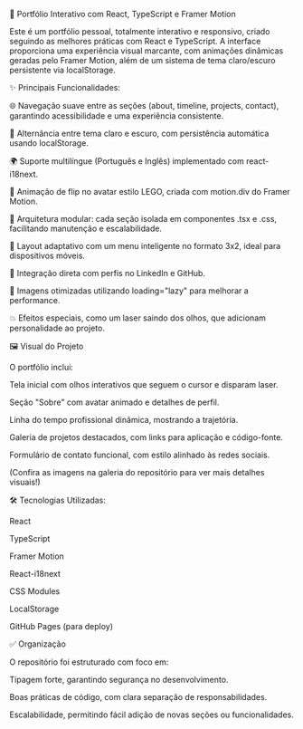 🚀 Portfólio Interativo com React, TypeScript e Framer Motion

Este é um portfólio pessoal, totalmente interativo e responsivo, criado seguindo as melhores práticas com React e TypeScript. A interface proporciona uma experiência visual marcante, com animações dinâmicas geradas pelo Framer Motion, além de um sistema de tema claro/escuro persistente via localStorage.

✨ Principais Funcionalidades:

🌐 Navegação suave entre as seções (about, timeline, projects, contact), garantindo acessibilidade e uma experiência consistente.

🎨 Alternância entre tema claro e escuro, com persistência automática usando localStorage.

🌍 Suporte multilíngue (Português e Inglês) implementado com react-i18next.

🔁 Animação de flip no avatar estilo LEGO, criada com motion.div do Framer Motion.

📁 Arquitetura modular: cada seção isolada em componentes .tsx e .css, facilitando manutenção e escalabilidade.

📌 Layout adaptativo com um menu inteligente no formato 3x2, ideal para dispositivos móveis.

💼 Integração direta com perfis no LinkedIn e GitHub.

🧩 Imagens otimizadas utilizando loading="lazy" para melhorar a performance.

💥 Efeitos especiais, como um laser saindo dos olhos, que adicionam personalidade ao projeto.

🖼️ Visual do Projeto

O portfólio inclui:

Tela inicial com olhos interativos que seguem o cursor e disparam laser.

Seção "Sobre" com avatar animado e detalhes de perfil.

Linha do tempo profissional dinâmica, mostrando a trajetória.

Galeria de projetos destacados, com links para aplicação e código-fonte.

Formulário de contato funcional, com estilo alinhado às redes sociais.

(Confira as imagens na galeria do repositório para ver mais detalhes visuais!)

🛠️ Tecnologias Utilizadas:

React

TypeScript

Framer Motion

React-i18next

CSS Modules

LocalStorage

GitHub Pages (para deploy)

✅ Organização

O repositório foi estruturado com foco em:

Tipagem forte, garantindo segurança no desenvolvimento.

Boas práticas de código, com clara separação de responsabilidades.

Escalabilidade, permitindo fácil adição de novas seções ou funcionalidades.

